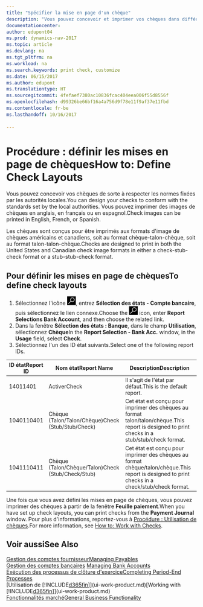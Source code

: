 ```yaml
---
title: "Spécifier la mise en page d'un chèque"
description: "Vous pouvez concevoir et imprimer vos chèques dans différents formats pour respecter des normes."
documentationcenter: 
author: edupont04
ms.prod: dynamics-nav-2017
ms.topic: article
ms.devlang: na
ms.tgt_pltfrm: na
ms.workload: na
ms.search.keywords: print check, customize
ms.date: 06/15/2017
ms.author: edupont
ms.translationtype: HT
ms.sourcegitcommit: 4fefaef7380ac10836fcac404eea006f55d8556f
ms.openlocfilehash: d99326be66bf16a4a756d9f78e11f9af37e11fbd
ms.contentlocale: fr-be
ms.lasthandoff: 10/16/2017

---
```

# <a name="how-to-define-check-layouts"></a><span data-ttu-id="de7d8-103">Procédure : définir les mises en page de chèques</span><span class="sxs-lookup"><span data-stu-id="de7d8-103">How to: Define Check Layouts</span></span>
<span data-ttu-id="de7d8-104">Vous pouvez concevoir vos chèques de sorte à respecter les normes fixées par les autorités locales.</span><span class="sxs-lookup"><span data-stu-id="de7d8-104">You can design your checks to conform with the standards set by the local authorities.</span></span> <span data-ttu-id="de7d8-105">Vous pouvez imprimer des images de chèques en anglais, en français ou en espagnol.</span><span class="sxs-lookup"><span data-stu-id="de7d8-105">Check images can be printed in English, French, or Spanish.</span></span>

<span data-ttu-id="de7d8-106">Les chèques sont conçus pour être imprimés aux formats d'image de chèques américains et canadiens, soit au format chèque-talon-chèque, soit au format talon-talon-chèque.</span><span class="sxs-lookup"><span data-stu-id="de7d8-106">Checks are designed to print in both the United States and Canadian check image formats in either a check-stub-check format or a stub-stub-check format.</span></span>

## <a name="to-define-check-layouts"></a><span data-ttu-id="de7d8-107">Pour définir les mises en page de chèques</span><span class="sxs-lookup"><span data-stu-id="de7d8-107">To define check layouts</span></span>
1. <span data-ttu-id="de7d8-108">Sélectionnez l'icône ![Page ou état pour la recherche](media/ui-search/search_small.png "icône Page ou état pour la recherche"), entrez **Sélection des états - Compte bancaire**, puis sélectionnez le lien connexe.</span><span class="sxs-lookup"><span data-stu-id="de7d8-108">Choose the ![Search for Page or Report](media/ui-search/search_small.png "Search for Page or Report icon") icon, enter **Report Selections Bank Account**, and then choose the related link.</span></span>
2. <span data-ttu-id="de7d8-109">Dans la fenêtre **Sélection des états : Banque**, dans le champ **Utilisation**, sélectionnez **Chèque**</span><span class="sxs-lookup"><span data-stu-id="de7d8-109">In the **Report Selection - Bank Acc.** window, in the **Usage** field, select **Check**.</span></span>
3. <span data-ttu-id="de7d8-110">Sélectionnez l'un des ID état suivants.</span><span class="sxs-lookup"><span data-stu-id="de7d8-110">Select one of the following report IDs.</span></span>

| <span data-ttu-id="de7d8-111">ID état</span><span class="sxs-lookup"><span data-stu-id="de7d8-111">Report ID</span></span> | <span data-ttu-id="de7d8-112">Nom état</span><span class="sxs-lookup"><span data-stu-id="de7d8-112">Report Name</span></span> | <span data-ttu-id="de7d8-113">Description</span><span class="sxs-lookup"><span data-stu-id="de7d8-113">Description</span></span> |
| --- | --- | --- |
| <span data-ttu-id="de7d8-114">1401</span><span class="sxs-lookup"><span data-stu-id="de7d8-114">1401</span></span> |<span data-ttu-id="de7d8-115">Activer</span><span class="sxs-lookup"><span data-stu-id="de7d8-115">Check</span></span> |<span data-ttu-id="de7d8-116">Il s'agit de l'état par défaut.</span><span class="sxs-lookup"><span data-stu-id="de7d8-116">This is the default report.</span></span> |
| <span data-ttu-id="de7d8-117">10401</span><span class="sxs-lookup"><span data-stu-id="de7d8-117">10401</span></span> |<span data-ttu-id="de7d8-118">Chèque (Talon/Talon/Chèque)</span><span class="sxs-lookup"><span data-stu-id="de7d8-118">Check (Stub/Stub/Check)</span></span> |<span data-ttu-id="de7d8-119">Cet état est conçu pour imprimer des chèques au format talon/talon/chèque.</span><span class="sxs-lookup"><span data-stu-id="de7d8-119">This report is designed to print checks in a stub/stub/check format.</span></span> |
| <span data-ttu-id="de7d8-120">10411</span><span class="sxs-lookup"><span data-stu-id="de7d8-120">10411</span></span> |<span data-ttu-id="de7d8-121">Chèque (Talon/Chèque/Talon)</span><span class="sxs-lookup"><span data-stu-id="de7d8-121">Check (Stub/Check/Stub)</span></span> |<span data-ttu-id="de7d8-122">Cet état est conçu pour imprimer des chèques au format chèque/talon/chèque.</span><span class="sxs-lookup"><span data-stu-id="de7d8-122">This report is designed to print checks in a check/stub/check format.</span></span> |

<span data-ttu-id="de7d8-123">Une fois que vous avez défini les mises en page de chèques, vous pouvez imprimer des chèques à partir de la fenêtre **Feuille paiement**.</span><span class="sxs-lookup"><span data-stu-id="de7d8-123">When you have set up check layouts, you can print checks from the **Payment Journal** window.</span></span> <span data-ttu-id="de7d8-124">Pour plus d'informations, reportez-vous à [Procédure : Utilisation de chèques](payables-how-work-checks.md).</span><span class="sxs-lookup"><span data-stu-id="de7d8-124">For more information, see [How to: Work with Checks](payables-how-work-checks.md).</span></span>

## <a name="see-also"></a><span data-ttu-id="de7d8-125">Voir aussi</span><span class="sxs-lookup"><span data-stu-id="de7d8-125">See Also</span></span>
[<span data-ttu-id="de7d8-126">Gestion des comptes fournisseur</span><span class="sxs-lookup"><span data-stu-id="de7d8-126">Managing Payables</span></span>](payables-manage-payables.md)  
<span data-ttu-id="de7d8-127">[Gestion des comptes bancaires](bank-manage-bank-accounts.md) </span><span class="sxs-lookup"><span data-stu-id="de7d8-127">[Managing Bank Accounts](bank-manage-bank-accounts.md) </span></span>  
[<span data-ttu-id="de7d8-128">Exécution des processus de clôture d'exercice</span><span class="sxs-lookup"><span data-stu-id="de7d8-128">Completing Period-End Processes</span></span>](year-how-complete-period-end-processes.md)  
<span data-ttu-id="de7d8-129">[Utilisation de [!INCLUDE[d365fin](includes/d365fin_md.md)]](ui-work-product.md)</span><span class="sxs-lookup"><span data-stu-id="de7d8-129">[Working with [!INCLUDE[d365fin](includes/d365fin_md.md)]](ui-work-product.md)</span></span>  
[<span data-ttu-id="de7d8-130">Fonctionnalités marché</span><span class="sxs-lookup"><span data-stu-id="de7d8-130">General Business Functionality</span></span>](ui-across-business-areas.md)

